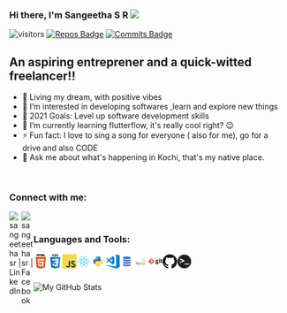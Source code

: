 ### Hi there, I'm Sangeetha S R  <img src="https://media.giphy.com/media/hvRJCLFzcasrR4ia7z/giphy.gif" width="20px">

![visitors](https://visitor-badge.glitch.me/badge?page_id=sangeethasr.sangeethasr)
[![Repos Badge](https://badges.pufler.dev/repos/sangeethasr)](https://badges.pufler.dev)
[![Commits Badge](https://badges.pufler.dev/commits/monthly/sangeethasr)](https://badges.pufler.dev)


## An aspiring entreprener and a quick-witted freelancer!!

- 💞️ Living my dream, with positive vibes
- 👀 I’m interested in developing softwares ,learn and explore new things
- 🥅 2021 Goals: Level up software development skills
- 🌱 I’m currently learning flutterflow, it's really cool right? 😉
- ⚡ Fun fact: I love to sing a song for everyone ( also for me), go for a drive and also CODE
- 💬 Ask me about what's happening in Kochi, that's my native place.

<br>

### Connect with me:

[<img align="left" alt="sangeethasr | LinkedIn" width="22px" src="https://img.icons8.com/color/2x/linkedin.png" />][linkedin]
[<img align="left" alt="sangeethasr | Facebook" width="22px" src="https://img.icons8.com/fluent/48/000000/facebook-new.png" />][facebook]

<br />

### Languages and Tools:

<img align="left" alt="HTML5" width="26px" src="https://raw.githubusercontent.com/github/explore/80688e429a7d4ef2fca1e82350fe8e3517d3494d/topics/html/html.png" />
<img align="left" alt="CSS3" width="26px" src="https://raw.githubusercontent.com/github/explore/80688e429a7d4ef2fca1e82350fe8e3517d3494d/topics/css/css.png" />
<img align="left" alt="JavaScript" width="26px" src="https://raw.githubusercontent.com/github/explore/80688e429a7d4ef2fca1e82350fe8e3517d3494d/topics/javascript/javascript.png" />
<img align="left" alt="React" width="26px" src="https://raw.githubusercontent.com/github/explore/80688e429a7d4ef2fca1e82350fe8e3517d3494d/topics/react/react.png" />
<img align="left" alt="Terminal" width="26px" src="https://raw.githubusercontent.com/github/explore/80688e429a7d4ef2fca1e82350fe8e3517d3494d/topics/python/python.png" />
<img align="left" alt="Visual Studio Code" width="26px" src="https://raw.githubusercontent.com/github/explore/80688e429a7d4ef2fca1e82350fe8e3517d3494d/topics/visual-studio-code/visual-studio-code.png" />
<img align="left" alt="SQL" width="26px" src="https://raw.githubusercontent.com/github/explore/80688e429a7d4ef2fca1e82350fe8e3517d3494d/topics/sql/sql.png" />
<img align="left" alt="MySQL" width="26px" src="https://raw.githubusercontent.com/github/explore/80688e429a7d4ef2fca1e82350fe8e3517d3494d/topics/mysql/mysql.png" />
<img align="left" alt="Git" width="26px" src="https://raw.githubusercontent.com/github/explore/80688e429a7d4ef2fca1e82350fe8e3517d3494d/topics/git/git.png" />
<img align="left" alt="GitHub" width="26px" src="https://raw.githubusercontent.com/github/explore/78df643247d429f6cc873026c0622819ad797942/topics/github/github.png" />
<img align="left" alt="Terminal" width="26px" src="https://raw.githubusercontent.com/github/explore/80688e429a7d4ef2fca1e82350fe8e3517d3494d/topics/terminal/terminal.png" />

<br />
<br />
<br />

<!-- <details> -->
  <!-- <summary>:zap: GitHub Stats</summary> -->
  <img align="left" alt="My GitHub Stats" src="https://github-readme-stats.vercel.app/api?username=sangeethasr&show_icons=true&hide_border=true&count_private=true&bg_color=00000000&text_color=3498db" />
<!-- </details> -->
<br />
<br />
<br />
<br />

[linkedin]: www.linkedin.com/in/sangeetha-rajan
[facebook]: https://facebook.com/sangeetharajan567
